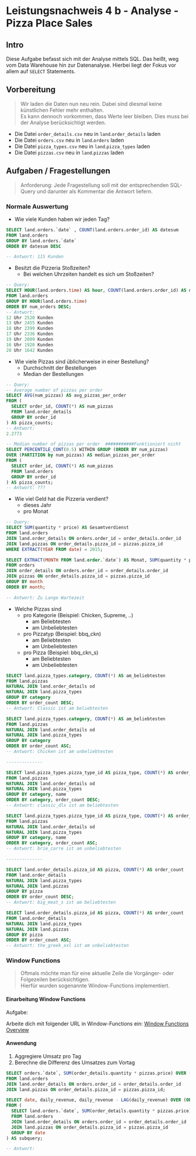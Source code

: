 # Leistungsnachweis 4 b - Analyse - Pizza Place Sales

## Intro

Diese Aufgabe befasst sich mit der Analyse mittels SQL.
Das heißt, weg vom Data Warehouse hin zur Datenanalyse.
Hierbei liegt der Fokus vor allem auf `SELECT` Statements.

## Vorbereitung

> Wir laden die Daten nun neu rein. Dabei sind diesmal keine künstlichen Fehler mehr enthalten.  
> Es kann dennoch vorkommen, dass Werte leer bleiben. Dies muss bei der Analyse berücksichtigt werden.

- Die Datei `order_details.csv` neu in `land`.`order_details` laden
- Die Datei `orders.csv` neu in `land`.`orders` laden
- Die Datei `pizza_types.csv` neu in `land`.`pizza_types` laden
- Die Datei `pizzas.csv` neu in `land`.`pizzas` laden

## Aufgaben / Fragestellungen

> Anforderung: Jede Fragestellung soll mit der entsprechenden SQL-Query und darunter als Kommentar die Antwort liefern.

### Normale Auswertung

- Wie viele Kunden haben wir jeden Tag?

```sql
SELECT land.orders.`date` , COUNT(land.orders.order_id) AS datesum
FROM land.orders
GROUP BY land.orders.`date`
ORDER BY datesum DESC

-- Antwort: 115 Kunden
```

- Besitzt die Pizzeria Stoßzeiten?
  - Bei welchen Uhrzeiten handelt es sich um Stoßzeiten?

```sql
-- Query:
SELECT HOUR(land.orders.time) AS hour, COUNT(land.orders.order_id) AS num_orders
FROM land.orders
GROUP BY HOUR(land.orders.time)
ORDER BY num_orders DESC;
-- Antwort:
12 Uhr 2520 Kunden
13 Uhr 2455 Kunden
18 Uhr 2399 Kunden
17 Uhr 2336 Kunden
19 Uhr 2009 Kunden
16 Uhr 1920 Kunden
20 Uhr 1642 Kunden
```

- Wie viele Pizzas sind üblicherweise in einer Bestellung?
  - Durchschnitt der Bestellungen
  - Median der Bestellungen

```sql
-- Query:
-- Average number of pizzas per order
SELECT AVG(num_pizzas) AS avg_pizzas_per_order
FROM (
  SELECT order_id, COUNT(*) AS num_pizzas
  FROM land.order_details
  GROUP BY order_id
) AS pizza_counts;
-- Antwort:
2.2773

-- Median number of pizzas per order  ###########Funktioniert nicht
SELECT PERCENTILE_CONT(0.5) WITHIN GROUP (ORDER BY num_pizzas) 
OVER (PARTITION by num_pizzas) AS median_pizzas_per_order
FROM (
  SELECT order_id, COUNT(*) AS num_pizzas
  FROM land.orders
  GROUP BY order_id
) AS pizza_counts;
-- Antwort: ???
```

- Wie viel Geld hat die Pizzeria verdient?
  - dieses Jahr
  - pro Monat

```sql
-- Query:
SELECT SUM(quantity * price) AS Gesamtverdienst
FROM land.orders
JOIN land.order_details ON orders.order_id = order_details.order_id
JOIN land.pizzas ON order_details.pizza_id = pizzas.pizza_id
WHERE EXTRACT(YEAR FROM date) = 2015;

SELECT EXTRACT(MONTH FROM land.order.`date`) AS Monat, SUM(quantity * price) AS Monatlicher_Verdienst
FROM orders
JOIN order_details ON orders.order_id = order_details.order_id
JOIN pizzas ON order_details.pizza_id = pizzas.pizza_id
GROUP BY month
ORDER BY month;

-- Antwort: Zu Lange Wartezeit
```

- Welche Pizzas sind
  - pro Kategorie (Beispiel: Chicken, Supreme, ..)
    - am Beliebtesten
    - am Unbeliebtesten
  - pro Pizzatyp (Beispiel: bbq_ckn)
    - am Beliebtesten
    - am Unbeliebtesten
  - pro Pizza (Beispiel: bbq_ckn_s)
    - am Beliebtesten
    - am Unbeliebtesten

```sql
SELECT land.pizza_types.category, COUNT(*) AS am_beliebtesten
FROM land.pizzas
NATURAL JOIN land.order_details od 
NATURAL JOIN land.pizza_types
GROUP BY category
ORDER BY order_count DESC;
-- Antwort: Classic ist am beliebtesten

SELECT land.pizza_types.category, COUNT(*) AS am_beliebtesten
FROM land.pizzas
NATURAL JOIN land.order_details od 
NATURAL JOIN land.pizza_types
GROUP BY category
ORDER BY order_count ASC;
-- Antwort: Chicken ist am unbeliebtesten

--------------

SELECT land.pizza_types.pizza_type_id AS pizza_type, COUNT(*) AS order_count
FROM land.pizzas
NATURAL JOIN land.order_details od 
NATURAL JOIN land.pizza_types
GROUP BY category, name
ORDER BY category, order_count DESC;
-- Antwort: classic_dlx ist am beliebtesten

SELECT land.pizza_types.pizza_type_id AS pizza_type, COUNT(*) AS order_count
FROM land.pizzas
NATURAL JOIN land.order_details od 
NATURAL JOIN land.pizza_types
GROUP BY category, name
ORDER BY category, order_count ASC;
-- Antwort: brie_carre ist am unbeliebtesten

--------------

SELECT land.order_details.pizza_id AS pizza, COUNT(*) AS order_count
FROM land.order_details
NATURAL JOIN land.pizza_types
NATURAL JOIN land.pizzas
GROUP BY pizza
ORDER BY order_count DESC;
-- Antwort: big_meat_s ist am beliebtesten

SELECT land.order_details.pizza_id AS pizza, COUNT(*) AS order_count
FROM land.order_details
NATURAL JOIN land.pizza_types
NATURAL JOIN land.pizzas
GROUP BY pizza
ORDER BY order_count ASC;
-- Antwort: the_greek_xxl ist am unbeliebtesten

```

### Window Functions

> Oftmals möchte man für eine aktuelle Zeile die Vorgänger- oder Folgezeilen berücksichtigen.  
> Hierfür wurden sogenannte Window-Functions implementiert.

#### Einarbeitung Window Functions

Aufgabe:

Arbeite dich mit folgender URL in Window-Functions ein: [Window Functions Overview](https://mariadb.com/kb/en/window-functions-overview/)

#### Anwendung

1. Aggregiere Umsatz pro Tag
2. Berechne die Differenz des Umsatzes zum Vortag

```sql
SELECT orders.`date`, SUM(order_details.quantity * pizzas.price) OVER (PARTITION BY orders.`date`) AS daily_revenue
FROM land.orders
JOIN land.order_details ON orders.order_id = order_details.order_id
JOIN land.pizzas ON order_details.pizza_id = pizzas.pizza_id;

SELECT date, daily_revenue, daily_revenue - LAG(daily_revenue) OVER (ORDER BY date) AS revenue_diff
FROM (
  SELECT land.orders.`date`, SUM(order_details.quantity * pizzas.price) AS daily_revenue
  FROM land.orders
  JOIN land.order_details ON orders.order_id = order_details.order_id
  JOIN land.pizzas ON order_details.pizza_id = pizzas.pizza_id
  GROUP BY date
) AS subquery;

-- Antwort: 
```
